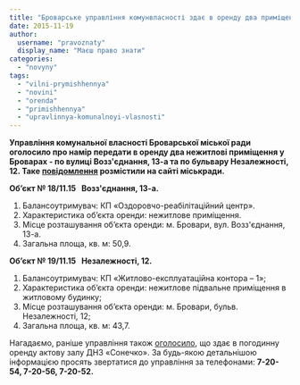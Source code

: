 ```yaml
---
title: "Броварське управління комунвласності здає в оренду два приміщення на Масиві"
date: 2015-11-19
author: 
  username: "pravoznaty"
  display_name: "Маєш право знати"
categories: 
  - "novyny"
tags: 
  - "vilni-prymishhennya"
  - "novini"
  - "orenda"
  - "primishhennya"
  - "upravlinnya-komunalnoyi-vlasnosti"
---
```


**Управління комунальної власності Броварської міської ради оголосило про намір передати в оренду два нежитлові приміщення у Броварах - по вулиці Возз'єднання, 13-а та по бульвару Незалежності, 12. Таке [повідомлення](https://docs.brovary.org/p31416/19.11.2015) розмістили на сайті міськради.**

**Об’єкт № 18/11.15   Возз'єднання, 13-а.**

1. Балансоутримувач: КП «Оздоровчо-реабілітаційний центр».
2. Характеристика об’єкта оренди: нежитлове приміщення.
3. Місце розташування об’єкта оренди: м. Бровари, вул. Возз'єднання, 13-а.
4. Загальна площа, кв. м: 50,9.

**Об’єкт № 19/11.15   Незалежності, 12.**

1. Балансоутримувач: КП «Житлово-експлуатаційна контора – 1»;
2. Характеристика об’єкта оренди: нежитлове підвальне приміщення в житловому будинку;
3. Місце розташування об’єкта оренди: м. Бровари, бульв. Незалежності, 12;
4. Загальна площа, кв. м: 43,7.

Нагадаємо, раніше управління також [оголосило](https://mpz.brovary.org/v-misti-v-orendu-zdayutsya-shhe-dva-prymishhennya-komunalnoyi-vlasnosti/), що здає в погодинну оренду актову залу ДНЗ «Сонечко». За будь-якою детальнішою інформацією просять звертатися до управління за телефонами: **7-20-54, 7-20-56, 7-20-52.**
